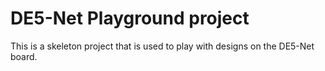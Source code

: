# DE5-Net Playground project

This is a skeleton project that is used to play with designs on the DE5-Net board.
